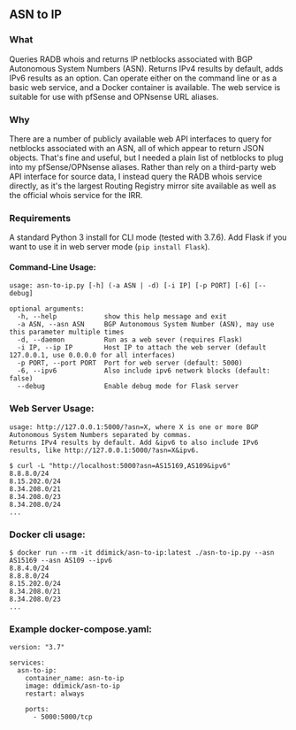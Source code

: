 ## ASN to IP

### What
Queries RADB whois and returns IP netblocks associated with BGP Autonomous System Numbers (ASN). Returns IPv4 results by default, adds IPv6 results as an option. Can operate either on the command line or as a basic web service, and a Docker container is available. The web service is suitable for use with pfSense and OPNsense URL aliases.

### Why
There are a number of publicly available web API interfaces to query for netblocks associated with an ASN, all of which appear to return JSON objects. That's fine and useful, but I needed a plain list of netblocks to plug into my pfSense/OPNsense aliases. Rather than rely on a third-party web API interface for source data, I instead query the RADB whois service directly, as it's the largest Routing Registry mirror site available as well as the official whois service for the IRR.

### Requirements
A standard Python 3 install for CLI mode (tested with 3.7.6). Add Flask if you want to use it in web server mode (`pip install Flask`).

#### Command-Line Usage:

```
usage: asn-to-ip.py [-h] (-a ASN | -d) [-i IP] [-p PORT] [-6] [--debug]

optional arguments:
  -h, --help            show this help message and exit
  -a ASN, --asn ASN     BGP Autonomous System Number (ASN), may use this parameter multiple times
  -d, --daemon          Run as a web sever (requires Flask)
  -i IP, --ip IP        Host IP to attach the web server (default 127.0.0.1, use 0.0.0.0 for all interfaces)
  -p PORT, --port PORT  Port for web server (default: 5000)
  -6, --ipv6            Also include ipv6 network blocks (default: false)
  --debug               Enable debug mode for Flask server
```

### Web Server Usage:

```
usage: http://127.0.0.1:5000/?asn=X, where X is one or more BGP Autonomous System Numbers separated by commas.
Returns IPv4 results by default. Add &ipv6 to also include IPv6 results, like http://127.0.0.1:5000/?asn=X&ipv6.

$ curl -L "http://localhost:5000?asn=AS15169,AS109&ipv6"
8.8.8.0/24
8.15.202.0/24
8.34.208.0/21
8.34.208.0/23
8.34.208.0/24
...
```

### Docker cli usage:
```
$ docker run --rm -it ddimick/asn-to-ip:latest ./asn-to-ip.py --asn AS15169 --asn AS109 --ipv6
8.8.4.0/24
8.8.8.0/24
8.15.202.0/24
8.34.208.0/21
8.34.208.0/23
...
```

### Example docker-compose.yaml:

```
version: "3.7"

services:
  asn-to-ip:
    container_name: asn-to-ip
    image: ddimick/asn-to-ip
    restart: always

    ports:
      - 5000:5000/tcp
```
